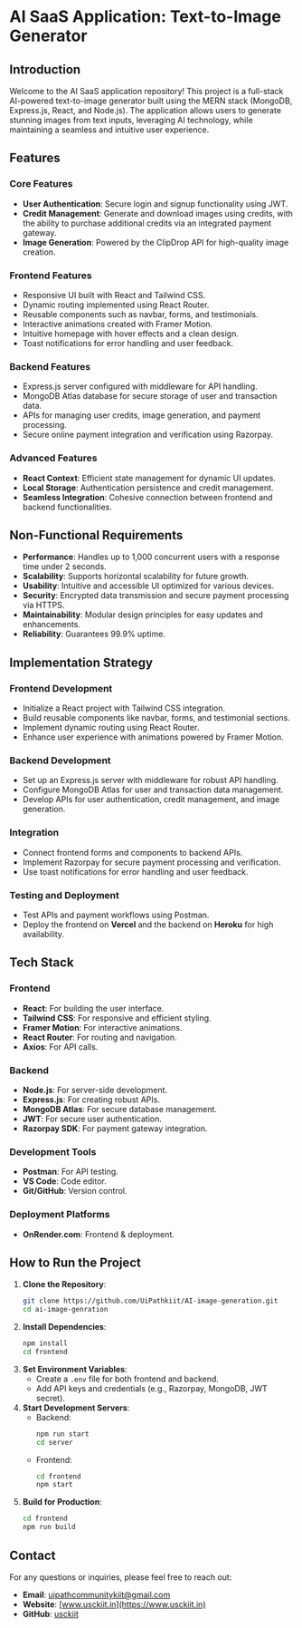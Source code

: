 # AI SaaS Application: Text-to-Image Generator

## Introduction
Welcome to the AI SaaS application repository! This project is a full-stack AI-powered text-to-image generator built using the MERN stack (MongoDB, Express.js, React, and Node.js). The application allows users to generate stunning images from text inputs, leveraging AI technology, while maintaining a seamless and intuitive user experience.

## Features
### Core Features
- **User Authentication**: Secure login and signup functionality using JWT.
- **Credit Management**: Generate and download images using credits, with the ability to purchase additional credits via an integrated payment gateway.
- **Image Generation**: Powered by the ClipDrop API for high-quality image creation.

### Frontend Features
- Responsive UI built with React and Tailwind CSS.
- Dynamic routing implemented using React Router.
- Reusable components such as navbar, forms, and testimonials.
- Interactive animations created with Framer Motion.
- Intuitive homepage with hover effects and a clean design.
- Toast notifications for error handling and user feedback.

### Backend Features
- Express.js server configured with middleware for API handling.
- MongoDB Atlas database for secure storage of user and transaction data.
- APIs for managing user credits, image generation, and payment processing.
- Secure online payment integration and verification using Razorpay.

### Advanced Features
- **React Context**: Efficient state management for dynamic UI updates.
- **Local Storage**: Authentication persistence and credit management.
- **Seamless Integration**: Cohesive connection between frontend and backend functionalities.

## Non-Functional Requirements
- **Performance**: Handles up to 1,000 concurrent users with a response time under 2 seconds.
- **Scalability**: Supports horizontal scalability for future growth.
- **Usability**: Intuitive and accessible UI optimized for various devices.
- **Security**: Encrypted data transmission and secure payment processing via HTTPS.
- **Maintainability**: Modular design principles for easy updates and enhancements.
- **Reliability**: Guarantees 99.9% uptime.

## Implementation Strategy
### Frontend Development
- Initialize a React project with Tailwind CSS integration.
- Build reusable components like navbar, forms, and testimonial sections.
- Implement dynamic routing using React Router.
- Enhance user experience with animations powered by Framer Motion.

### Backend Development
- Set up an Express.js server with middleware for robust API handling.
- Configure MongoDB Atlas for user and transaction data management.
- Develop APIs for user authentication, credit management, and image generation.

### Integration
- Connect frontend forms and components to backend APIs.
- Implement Razorpay for secure payment processing and verification.
- Use toast notifications for error handling and user feedback.

### Testing and Deployment
- Test APIs and payment workflows using Postman.
- Deploy the frontend on **Vercel** and the backend on **Heroku** for high availability.

## Tech Stack
### Frontend
- **React**: For building the user interface.
- **Tailwind CSS**: For responsive and efficient styling.
- **Framer Motion**: For interactive animations.
- **React Router**: For routing and navigation.
- **Axios**: For API calls.

### Backend
- **Node.js**: For server-side development.
- **Express.js**: For creating robust APIs.
- **MongoDB Atlas**: For secure database management.
- **JWT**: For secure user authentication.
- **Razorpay SDK**: For payment gateway integration.

### Development Tools
- **Postman**: For API testing.
- **VS Code**: Code editor.
- **Git/GitHub**: Version control.

### Deployment Platforms
- **OnRender.com**: Frontend & deployment.

## How to Run the Project
1. **Clone the Repository**:
   ```bash
   git clone https://github.com/UiPathkiit/AI-image-generation.git
   cd ai-image-genration
   ```
2. **Install Dependencies**:
   ```bash
   npm install
   cd frontend
   ```
3. **Set Environment Variables**:
   - Create a `.env` file for both frontend and backend.
   - Add API keys and credentials (e.g., Razorpay, MongoDB, JWT secret).
4. **Start Development Servers**:
   - Backend:
     ```bash
     npm run start
     cd server
     ```
   - Frontend:
     ```bash
     cd frontend
     npm start
     ```
5. **Build for Production**:
   ```bash
   cd frontend
   npm run build
   ```

## Contact
For any questions or inquiries, please feel free to reach out:
- **Email**: uipathcommunitykiit@gmail.com
- **Website**: [www.usckiit.in](https://www.usckiit.in)
- **GitHub**: [usckiit](https://github.com/UiPathkiit)
